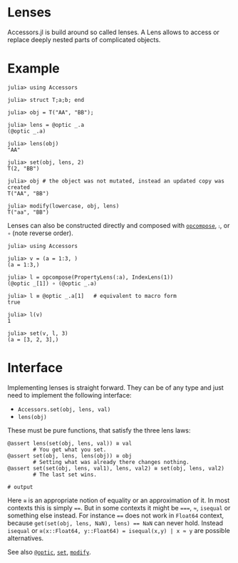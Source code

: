 # Lenses

Accessors.jl is build around so called lenses. A Lens allows to access or replace deeply nested parts of complicated objects.

# Example

```jldoctest
julia> using Accessors

julia> struct T;a;b; end

julia> obj = T("AA", "BB");

julia> lens = @optic _.a
(@optic _.a)

julia> lens(obj)
"AA"

julia> set(obj, lens, 2)
T(2, "BB")

julia> obj # the object was not mutated, instead an updated copy was created
T("AA", "BB")

julia> modify(lowercase, obj, lens)
T("aa", "BB")
```

Lenses can also be constructed directly and composed with [`opcompose`](@ref), `⨟`, or `∘` (note reverse order).

```jldoctest
julia> using Accessors

julia> v = (a = 1:3, )
(a = 1:3,)

julia> l = opcompose(PropertyLens(:a), IndexLens(1))
(@optic _[1]) ∘ (@optic _.a)

julia> l ≡ @optic _.a[1]   # equivalent to macro form
true

julia> l(v)
1

julia> set(v, l, 3)
(a = [3, 2, 3],)
```

# Interface

Implementing lenses is straight forward. They can be of any type and just need to implement the following interface:
* `Accessors.set(obj, lens, val)`
* `lens(obj)`

These must be pure functions, that satisfy the three lens laws:

```jldoctest; output = false, setup = :(using Accessors; (≅ = (==)); obj = (a="A", b="B"); lens = @optic _.a; val = 2; val1 = 10; val2 = 20)
@assert lens(set(obj, lens, val)) ≅ val
        # You get what you set.
@assert set(obj, lens, lens(obj)) ≅ obj
        # Setting what was already there changes nothing.
@assert set(set(obj, lens, val1), lens, val2) ≅ set(obj, lens, val2)
        # The last set wins.

# output

```
Here `≅` is an appropriate notion of equality or an approximation of it. In most contexts
this is simply `==`. But in some contexts it might be `===`, `≈`, `isequal` or something
else instead. For instance `==` does not work in `Float64` context, because
`get(set(obj, lens, NaN), lens) == NaN` can never hold. Instead `isequal` or
`≅(x::Float64, y::Float64) = isequal(x,y) | x ≈ y` are possible alternatives.

See also [`@optic`](@ref), [`set`](@ref), [`modify`](@ref).
